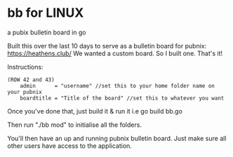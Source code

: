 # bb for LINUX
a pubix bulletin board in go

Built this over the last 10 days to serve as a 
bulletin board for pubnix: https://heathens.club/
We wanted a custom board. So I built one. That's it!

Instructions:

```
(ROW 42 and 43)
	admin      = "username" //set this to your home folder name on your pubnix
	boardtitle = "Title of the board" //set this to whatever you want
```
Once you've done that, just build it & run it i.e
go build bb.go

Then run "./bb mod" to initialise all the folders.

You'll then have an up and running pubnix bulletin board. Just make sure all other users have access to the application.

